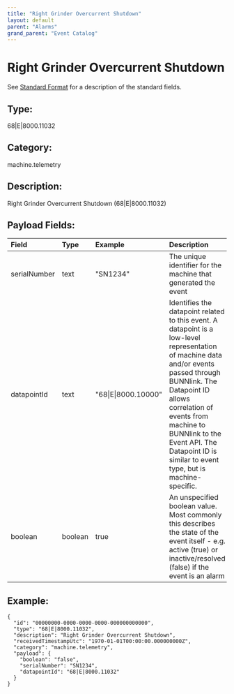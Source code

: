 ```yaml
---
title: "Right Grinder Overcurrent Shutdown"
layout: default
parent: "Alarms"
grand_parent: "Event Catalog"
---
```


# Right Grinder Overcurrent Shutdown

See [Standard Format](/event-subscriptions/event-format) for a description of the standard fields.

## Type:

68\|E\|8000.11032

## Category:

machine.telemetry

## Description: 

Right Grinder Overcurrent Shutdown (68\|E\|8000.11032)

## Payload Fields:

| Field | Type | Example | Description |
|:------|:-----|:--------|:------------|
| serialNumber | text | "SN1234" | The unique identifier for the machine that generated the event |
| datapointId | text | "68\|E\|8000.10000" | Identifies the datapoint related to this event. A datapoint is a low-level representation of machine data and/or events passed through BUNNlink. The Datapoint ID allows correlation of events from machine to BUNNlink to the Event API. The Datapoint ID is similar to event type, but is machine-specific. |
| boolean | boolean | true | An unspecified boolean value. Most commonly this describes the state of the event itself - e.g. active (true) or inactive/resolved (false) if the event is an alarm |

## Example:

```
{
  "id": "00000000-0000-0000-0000-000000000000",
  "type": "68|E|8000.11032",
  "description": "Right Grinder Overcurrent Shutdown",
  "receivedTimestampUtc": "1970-01-01T00:00:00.000000000Z",
  "category": "machine.telemetry",
  "payload": {
    "boolean": "false",
    "serialNumber": "SN1234",
    "datapointId": "68|E|8000.11032"
  }
}
```
